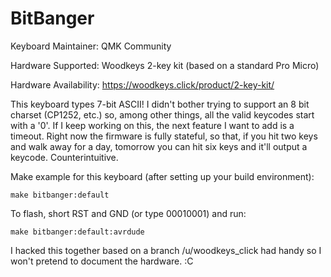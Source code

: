 BitBanger
===

Keyboard Maintainer: QMK Community

Hardware Supported: Woodkeys 2-key kit (based on a standard Pro Micro)

Hardware Availability: https://woodkeys.click/product/2-key-kit/

This keyboard types 7-bit ASCII!  I didn't bother trying to support an 8 bit charset (CP1252, etc.) so, among other things, all the valid keycodes start with a '0'.  If I keep working on this, the next feature I want to add is a timeout.  Right now the firmware is fully stateful, so that, if you hit two keys and walk away for a day, tomorrow you can hit six keys and it'll output a keycode.  Counterintuitive.

Make example for this keyboard (after setting up your build environment):

    make bitbanger:default

To flash, short RST and GND (or type 00010001) and run:

    make bitbanger:default:avrdude

I hacked this together based on a branch /u/woodkeys_click had handy so I won't pretend to document the hardware.  :C
